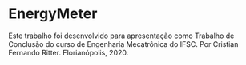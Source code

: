 # EnergyMeter
Este trabalho foi desenvolvido para apresentação como Trabalho de Conclusão do curso de Engenharia Mecatrônica do IFSC.
Por Cristian Fernando Ritter. 
Florianópolis, 2020.
